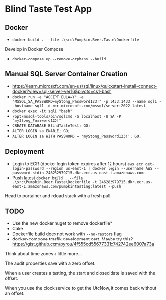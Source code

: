 # Blind Taste Test App

## Docker

- `docker build . --file .\src\Pumpkin.Beer.Taste\Dockerfile`

Develop in Docker Compose

- `docker-compose up --remove-orphans --build`

## Manual SQL Server Container Creation

- https://learn.microsoft.com/en-us/sql/linux/quickstart-install-connect-docker?view=sql-server-ver16&pivots=cs1-bash
- `docker run -e "ACCEPT_EULA=Y" -e "MSSQL_SA_PASSWORD=myStong_Password123!" -p 1433:1433 --name sql1 --hostname sql1 -d mcr.microsoft.com/mssql/server:2022-latest`
- `docker exec -it sql1 "bash"`
- `/opt/mssql-tools/bin/sqlcmd -S localhost -U SA -P "myStong_Password123!"`
- `CREATE DATABASE BlindTasteTest; GO;`
- `ALTER LOGIN sa ENABLE; GO;`
- `ALTER LOGIN sa WITH PASSWORD = 'myStong_Password123!'; GO;`

## Deployment

- Login to ECR (docker login token expires after 12 hours) `aws ecr get-login-password --region us-east-1 | docker login --username AWS --password-stdin 246282979715.dkr.ecr.us-east-1.amazonaws.com`
- Push latest `docker build . --file .\src\Pumpkin.Beer.Taste\Dockerfile -t 246282979715.dkr.ecr.us-east-1.amazonaws.com/pumpkintasting:latest --push`

Head to portainer and reload stack with a fresh pull.

## TODO

- Use the new docker nuget to remove dockerfile?
- Cake
- Dockerfile build does not work with `--no-restore` flag
- docker-compose traefik development cert. Maybe try this? https://gist.github.com/pyrou/4f555cd55677331c742742ee6007a73a 


Think about time zones a little more...

The audit properties save with a zero offset.

When a user creates a tasting, the start and closed date is saved with the offset.

When you use the clock service to get the UtcNow, it comes back without an offset.
